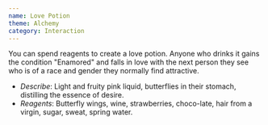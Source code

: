 ```yaml
---
name: Love Potion
theme: Alchemy
category: Interaction
---
```


You can spend reagents to create a love potion. Anyone who drinks it gains the condition "Enamored" and falls in love with the next person they see who is of a race and gender they normally find attractive. 

* *Describe*: Light and fruity pink liquid, butterflies in their stomach, distilling the essence of desire.
* *Reagents*: Butterfly wings, wine, strawberries, choco-late, hair from a virgin, sugar, sweat, spring water.